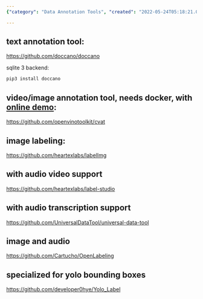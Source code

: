 ```yaml
---
{"category": "Data Annotation Tools", "created": "2022-05-24T05:18:21.000Z", "date": "2022-05-24 05:18:21", "description": "This article explores different data annotation tools such as Doccano, CVAT with Docker, LabelImg, and label-studio that can be used for text, video/image, images, audio, video, and transcription respectively. Installation is available through pip or GitHub.", "modified": "2022-08-08T07:01:38.167Z", "tags": ["AI", "ML", "supervised learning", "dataset creation", "model training", "pyjom"], "title": "AI训练集标注工具"}

---
```


## text annotation tool:

https://github.com/doccano/doccano

sqlite 3 backend:
```bash
pip3 install doccano

```

## video/image annotation tool, needs docker, with [online demo](https://cvat.org):

https://github.com/openvinotoolkit/cvat

## image labeling:

https://github.com/heartexlabs/labelImg

## with audio video support

https://github.com/heartexlabs/label-studio

## with audio transcription support

https://github.com/UniversalDataTool/universal-data-tool

## image and audio

https://github.com/Cartucho/OpenLabeling

## specialized for yolo bounding boxes

https://github.com/developer0hye/Yolo_Label
